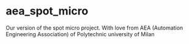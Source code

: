 # aea_spot_micro
Our version of the spot micro project. With love from AEA (Automation Engineering Association) of Polytechnic university of Milan
